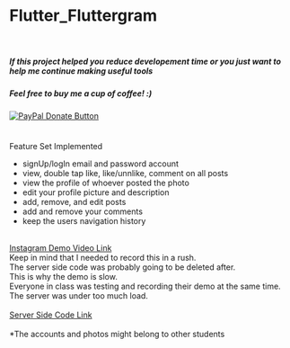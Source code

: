 # Flutter_Fluttergram
<br>
<h5>If this project helped you reduce developement time or you just want to help me continue making useful tools</h5>
<h5>Feel free to buy me a cup of coffee! :)</h5>
<a href="https://www.paypal.com/cgi-bin/webscr?cmd=_donations&business=bryan%2eo%2ecancel%40gmail%2ecom&lc=US&item_name=Cup%20Of%20Coffee&item_number=0000&no_note=0&currency_code=USD&bn=PP%2dDonationsBF%3abtn_donateCC_LG%2egif%3aNonHostedGuest">
  <img src="https://www.paypalobjects.com/en_US/i/btn/btn_donateCC_LG.gif" alt="PayPal Donate Button">
</a>
<h4> </h4>
<br>
Feature Set Implemented
<br>
<ul>
  <li>signUp/logIn email and password account</li>
  <li>view, double tap like, like/unnlike, comment on all posts</li>
  <li>view the profile of whoever posted the photo</li>
  <li>edit your profile picture and description</li>
  <li>add, remove, and edit posts</li>
  <li>add and remove your comments</li>
  <li>keep the users navigation history</li>
</ul>
<br>
<a href="https://drive.google.com/file/d/1R3wr6Q91SFmLamo0ak-udTu5g_c5gD72/view?usp=sharing">Instagram Demo Video Link</a>
<br>
Keep in mind that I needed to record this in a rush. 
<br>
The server side code was probably going to be deleted after.
<br>
This is why the demo is slow. 
<br>
Everyone in class was testing and recording their demo at the same time. 
<br>
The server was under too much load.
<br>
<br>
<a href="https://github.com/ericmichael/sinatra-new-instagram">Server Side Code Link</a>
<br>
<br>
*The accounts and photos might belong to other students
